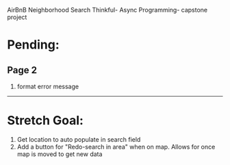 AirBnB Neighborhood Search
Thinkful- Async Programming- capstone project

# Pending:

## Page 2
  1. format error message

--------------------------

# Stretch Goal:

1. Get location to auto populate in search field
1. Add a button for "Redo-search in area" when on map. Allows for once map is moved to get new data
